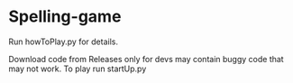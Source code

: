 # Spelling-game
Run howToPlay.py for details.

Download code from Releases only for devs may contain buggy code that may not work.
To play run startUp.py
